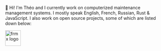 <!--
**flowsn4ke/flowsn4ke** is a ✨ _special_ ✨ repository because its `README.md` (this file) appears on your GitHub profile.

Here are some ideas to get you started:

- 🔭 I’m currently working on ...
- 🌱 I’m currently learning ...
- 👯 I’m looking to collaborate on ...
- 🤔 I’m looking for help with ...
- 💬 Ask me about ...
- 📫 How to reach me: ...
- 😄 Pronouns: ...
- ⚡ Fun fact: ...
-->

👋 Hi! I'm Théo and I currently work on computerized maintenance management systems. I mostly speak English, French, Russian, Rust & JavaScript. I also work on open source projects, some of which are listed down below:

<a href="https://github.com/flowsn4ke/frmx"><img src="https://www.frmx.dev/img/frmx.svg" height="50" alt="frmx logo" /></a>&nbsp;&nbsp;&nbsp;&nbsp;&nbsp;

